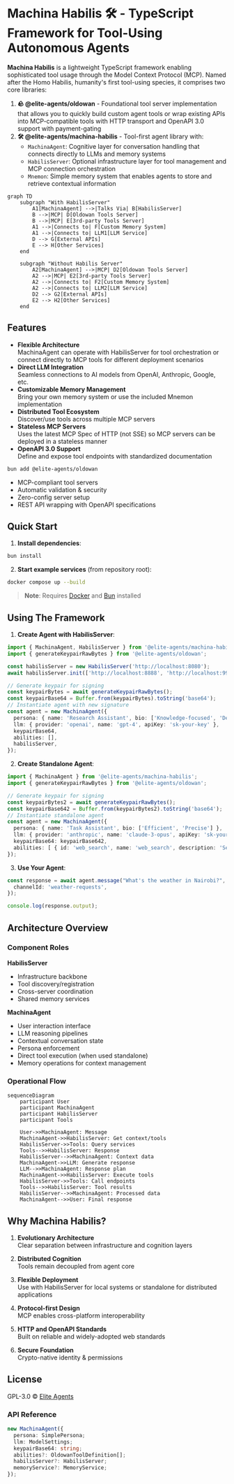 # Machina Habilis 🛠️ - TypeScript Framework for Tool-Using Autonomous Agents

**Machina Habilis** is a lightweight TypeScript framework enabling sophisticated tool usage through the Model Context Protocol (MCP). Named after the Homo Habilis, humanity's first tool-using species, it comprises two core libraries:

1. **🪨 @elite-agents/oldowan** - Foundational tool server implementation that allows you to quickly build custom agent tools or wrap existing APIs into MCP-compatible tools with HTTP transport and OpenAPI 3.0 support with payment-gating
2. **🛠️ @elite-agents/machina-habilis** - Tool-first agent library with:
   - `MachinaAgent`: Cognitive layer for conversation handling that connects directly to LLMs and memory systems
   - `HabilisServer`: Optional infrastructure layer for tool management and MCP connection orchestration
   - `Mnemon`: Simple memory system that enables agents to store and retrieve contextual information

```mermaid
graph TD
    subgraph "With HabilisServer"
        A1[MachinaAgent] -->|Talks Via| B[HabilisServer]
        B -->|MCP| D[Oldowan Tools Server]
        B -->|MCP| E[3rd-party Tools Server]
        A1 -->|Connects to| F[Custom Memory System]
        A1 -->|Connects to| LLM1[LLM Service]
        D --> G[External APIs]
        E --> H[Other Services]
    end

    subgraph "Without Habilis Server"
        A2[MachinaAgent] -->|MCP| D2[Oldowan Tools Server]
        A2 -->|MCP| E2[3rd-party Tools Server]
        A2 -->|Connects to| F2[Custom Memory System]
        A2 -->|Connects to| LLM2[LLM Service]
        D2 --> G2[External APIs]
        E2 --> H2[Other Services]
    end
```

## Features

- **Flexible Architecture**  
  MachinaAgent can operate with HabilisServer for tool orchestration or connect directly to MCP tools for different deployment scenarios
- **Direct LLM Integration**  
  Seamless connections to AI models from OpenAI, Anthropic, Google, etc.
- **Customizable Memory Management**  
  Bring your own memory system or use the included Mnemon implementation
- **Distributed Tool Ecosystem**  
  Discover/use tools across multiple MCP servers
- **Stateless MCP Servers**  
  Uses the latest MCP Spec of HTTP (not SSE) so MCP servers can be deployed in a stateless manner
- **OpenAPI 3.0 Support**  
  Define and expose tool endpoints with standardized documentation

```bash
bun add @elite-agents/oldowan
```

- MCP-compliant tool servers
- Automatic validation & security
- Zero-config server setup
- REST API wrapping with OpenAPI specifications

## Quick Start

1. **Install dependencies**:

```bash
bun install
```

2. **Start example services** (from repository root):

```bash
docker compose up --build
```

> **Note**: Requires [Docker](https://docker.com) and [Bun](https://bun.sh) installed

## Using The Framework

1. **Create Agent with HabilisServer**:

```typescript
import { MachinaAgent, HabilisServer } from '@elite-agents/machina-habilis';
import { generateKeypairRawBytes } from '@elite-agents/oldowan';

const habilisServer = new HabilisServer('http://localhost:8080');
await habilisServer.init(['http://localhost:8888', 'http://localhost:9999']);

// Generate keypair for signing
const keypairBytes = await generateKeypairRawBytes();
const keypairBase64 = Buffer.from(keypairBytes).toString('base64');
// Instantiate agent with new signature
const agent = new MachinaAgent({
  persona: { name: 'Research Assistant', bio: ['Knowledge-focused', 'Detail-oriented'] },
  llm: { provider: 'openai', name: 'gpt-4', apiKey: 'sk-your-key' },
  keypairBase64,
  abilities: [],
  habilisServer,
});
```

2. **Create Standalone Agent**:

```typescript
import { MachinaAgent } from '@elite-agents/machina-habilis';
import { generateKeypairRawBytes } from '@elite-agents/oldowan';

// Generate keypair for signing
const keypairBytes2 = await generateKeypairRawBytes();
const keypairBase642 = Buffer.from(keypairBytes2).toString('base64');
// Instantiate standalone agent
const agent = new MachinaAgent({
  persona: { name: 'Task Assistant', bio: ['Efficient', 'Precise'] },
  llm: { provider: 'anthropic', name: 'claude-3-opus', apiKey: 'sk-your-key' },
  keypairBase64: keypairBase642,
  abilities: [ { id: 'web_search', name: 'web_search', description: 'Search the web', inputSchema: { query: 'string' } } ],
});
```

3. **Use Your Agent**:

```typescript
const response = await agent.message("What's the weather in Nairobi?", {
  channelId: 'weather-requests',
});

console.log(response.output);
```

## Architecture Overview

### Component Roles

**HabilisServer**

- Infrastructure backbone
- Tool discovery/registration
- Cross-server coordination
- Shared memory services

**MachinaAgent**

- User interaction interface
- LLM reasoning pipelines
- Contextual conversation state
- Persona enforcement
- Direct tool execution (when used standalone)
- Memory operations for context management

### Operational Flow

```mermaid
sequenceDiagram
    participant User
    participant MachinaAgent
    participant HabilisServer
    participant Tools

    User->>MachinaAgent: Message
    MachinaAgent->>HabilisServer: Get context/tools
    HabilisServer->>Tools: Query services
    Tools-->>HabilisServer: Response
    HabilisServer-->>MachinaAgent: Context data
    MachinaAgent->>LLM: Generate response
    LLM-->>MachinaAgent: Response plan
    MachinaAgent->>HabilisServer: Execute tools
    HabilisServer->>Tools: Call endpoints
    Tools-->>HabilisServer: Tool results
    HabilisServer-->>MachinaAgent: Processed data
    MachinaAgent-->>User: Final response
```

## Why Machina Habilis?

1. **Evolutionary Architecture**  
   Clear separation between infrastructure and cognition layers

2. **Distributed Cognition**  
   Tools remain decoupled from agent core

3. **Flexible Deployment**  
   Use with HabilisServer for local systems or standalone for distributed applications

4. **Protocol-first Design**  
   MCP enables cross-platform interoperability

5. **HTTP and OpenAPI Standards**  
   Built on reliable and widely-adopted web standards

6. **Secure Foundation**  
   Crypto-native identity & permissions

## License

GPL-3.0 © [Elite Agents](https://github.com/elite-agents)

### API Reference

```typescript
new MachinaAgent({
  persona: SimplePersona;
  llm: ModelSettings;
  keypairBase64: string;
  abilities?: OldowanToolDefinition[];
  habilisServer?: HabilisServer;
  memoryService?: MemoryService;
});
